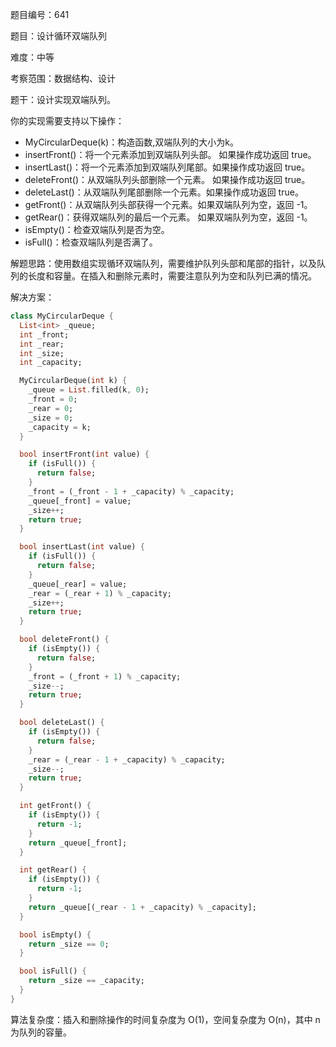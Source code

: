 题目编号：641

题目：设计循环双端队列

难度：中等

考察范围：数据结构、设计

题干：设计实现双端队列。

你的实现需要支持以下操作：

- MyCircularDeque(k)：构造函数,双端队列的大小为k。
- insertFront()：将一个元素添加到双端队列头部。 如果操作成功返回 true。
- insertLast()：将一个元素添加到双端队列尾部。如果操作成功返回 true。
- deleteFront()：从双端队列头部删除一个元素。 如果操作成功返回 true。
- deleteLast()：从双端队列尾部删除一个元素。如果操作成功返回 true。
- getFront()：从双端队列头部获得一个元素。如果双端队列为空，返回 -1。
- getRear()：获得双端队列的最后一个元素。 如果双端队列为空，返回 -1。
- isEmpty()：检查双端队列是否为空。
- isFull()：检查双端队列是否满了。

解题思路：使用数组实现循环双端队列，需要维护队列头部和尾部的指针，以及队列的长度和容量。在插入和删除元素时，需要注意队列为空和队列已满的情况。

解决方案：

```dart
class MyCircularDeque {
  List<int> _queue;
  int _front;
  int _rear;
  int _size;
  int _capacity;

  MyCircularDeque(int k) {
    _queue = List.filled(k, 0);
    _front = 0;
    _rear = 0;
    _size = 0;
    _capacity = k;
  }

  bool insertFront(int value) {
    if (isFull()) {
      return false;
    }
    _front = (_front - 1 + _capacity) % _capacity;
    _queue[_front] = value;
    _size++;
    return true;
  }

  bool insertLast(int value) {
    if (isFull()) {
      return false;
    }
    _queue[_rear] = value;
    _rear = (_rear + 1) % _capacity;
    _size++;
    return true;
  }

  bool deleteFront() {
    if (isEmpty()) {
      return false;
    }
    _front = (_front + 1) % _capacity;
    _size--;
    return true;
  }

  bool deleteLast() {
    if (isEmpty()) {
      return false;
    }
    _rear = (_rear - 1 + _capacity) % _capacity;
    _size--;
    return true;
  }

  int getFront() {
    if (isEmpty()) {
      return -1;
    }
    return _queue[_front];
  }

  int getRear() {
    if (isEmpty()) {
      return -1;
    }
    return _queue[(_rear - 1 + _capacity) % _capacity];
  }

  bool isEmpty() {
    return _size == 0;
  }

  bool isFull() {
    return _size == _capacity;
  }
}
```

算法复杂度：插入和删除操作的时间复杂度为 O(1)，空间复杂度为 O(n)，其中 n 为队列的容量。
